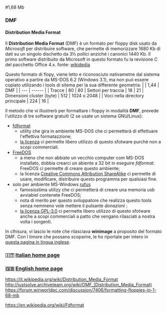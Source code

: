 #1,68 Mb

### DMF
#### Distribution Media Format
Il **Distribution Media Format** (DMF) è un formato per floppy disk usato da *Microsoft* per distribuire software, che permette di memorizzare 1680 Kb di dati su un singolo dischetto da 3½ pollici anziché i canonici 1440 Kb.
Il primo software distribuito da Microsoft in questo formato fu la revisione C del pacchetto Office 4.x.
fonte: [wikidedia](https://it.wikipedia.org/wiki/Distribution_Media_Format)

Questo formato di flopy, viene letto e riconosciuto nativametne dal sistema operativo a partire da MS-DOS 6.2 (Windows 3.1), ma non può essere copiato utilizando i tools di sitema per la sua differente geometria:
| | 1,44 | DMF |
| --- | ------ |
| Tracce | 80 | 80
| Settori per traccia | 18 | 21
| Dimensioni cluster (byte) | 512 | 1024 o 2048 |
| Voci nella directory principale |	224	| 16 |

Il metodo che vi illustrerò per formattare i floppy in modalità **DMF**, prevede l'utilizzo di tre software gratuiti (2 se usate un sistema GNU/Linux):
- [fdformat](https://github.com/christoh/fdformat)
	- utility che gira in ambiente MS-DOS che ci permetterà di effettuare l'effettiva formatazzione;
	- [la licenza](https://github.com/christoh/fdformat?tab=License-1-ov-file) ci permette libero utilizzo di questo sfotware purchè non a scopi commerciali.
- [FreeDOS](https://freedos.org/)
	- a meno che non abbiate un vecchio computer com MS-DOS installato, dobbia crearci un abiente a 32 bit in eseguire *fdformat*. FreeDOS ci permette di creare questo ambiente;
	- la licenza [Creative Commons Attribution ShareAlike](https://creativecommons.org/licenses/by-sa/4.0/) ci permette di usare, modificare, distribuire questo programma per qualsiasi fine.
- solo per ambiente MS-Windows [rufus](https://rufus.ie/it/)
	- famosisstima utilizy che ci permetterà di creare una memoria usb avviabiel contenete FreeDOS;
	- nota di merito per questo sviluppatore che realizza questo tools senza nemmeno vole mettere il pulsante *donazioni* ;
	- [la licenza GPL-3.0](https://github.com/pbatard/rufus?tab=GPL-3.0-1-ov-file) ci permette libero utilizzo di questo sfotware anche a scopi commerciali a patto che vengano rilasciati a nostra volta i sorgenti.


	

In clhisura, vi lascio le note che rilasciava **winimage** a proposito del formato DMF. Con l timore che possano scoparire, le ho riportate per intero in [questa pagina in lingua inglese](/winimage_DMF.md).

### 🇮🇹 [Italian home page](/readme.md)
### 🇬🇧 [English home page](/readme-en.md)


https://it.wikipedia.org/wiki/Distribution_Media_Format
http://justsolve.archiveteam.org/wiki/DMF_(Distribution_Media_Format)
https://forum.winworldpc.com/discussion/7406/formatting-floppies-in-1-68-mb

https://en.wikipedia.org/wiki/Fdformat
